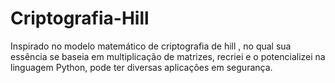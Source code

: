 # Criptografia-Hill
Inspirado no modelo matemático de criptografia de hill , no qual sua essência se baseia em multiplicação de matrizes, recriei e o potencializei na linguagem Python, pode ter diversas aplicações em segurança.

